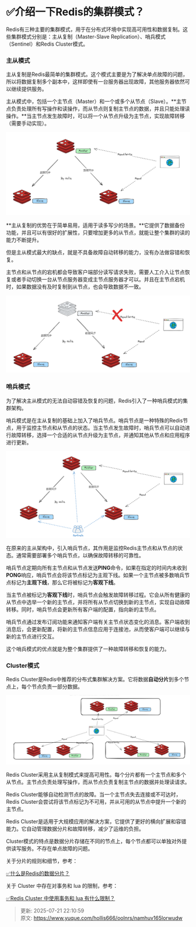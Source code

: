 # ✅介绍一下Redis的集群模式？

Redis有三种主要的集群模式，用于在分布式环境中实现高可用性和数据复制。这些集群模式分别是：主从复制（Master-Slave Replication）、哨兵模式（Sentinel）和Redis Cluster模式。



### 主从模式


主从复制是Redis最简单的集群模式。这个模式主要是为了解决单点故障的问题，所以将数据复制多个副本中，这样即使有一台服务器出现故障，其他服务器依然可以继续提供服务。



主从模式中，包括一个主节点（Master）和一个或多个从节点（Slave）。**主节点负责处理所有写操作和读操作，而从节点则复制主节点的数据，并且只能处理读操作。**当主节点发生故障时，可以将一个从节点升级为主节点，实现故障转移（需要手动实现）。



![1690621505299-413de817-a5c0-4f03-8f15-231cbca0735d.png](./img/QaxneawhEvhDLfx0/1690621505299-413de817-a5c0-4f03-8f15-231cbca0735d-097240.png)



**主从复制的优势在于简单易用，适用于读多写少的场景。**它提供了数据备份功能，并且可以有很好的扩展性，只要增加更多的从节点，就能让整个集群的读的能力不断提升。



但是主从模式最大的缺点，就是不具备故障自动转移的能力，没有办法做容错和恢复。



主节点和从节点的宕机都会导致客户端部分读写请求失败，需要人工介入让节点恢复或者手动切换一台从节点服务器变成主节点服务器才可以。并且在主节点宕机时，如果数据没有及时复制到从节点，也会导致数据不一致。



![1690621950721-a01a1b59-078e-4d9b-b3bb-9ec3286394cf.png](./img/QaxneawhEvhDLfx0/1690621950721-a01a1b59-078e-4d9b-b3bb-9ec3286394cf-908706.png)



### 哨兵模式


为了解决主从模式的无法自动容错及恢复的问题，Redis引入了一种哨兵模式的集群架构。



哨兵模式是在主从复制的基础上加入了哨兵节点。哨兵节点是一种特殊的Redis节点，用于监控主节点和从节点的状态。当主节点发生故障时，哨兵节点可以自动进行故障转移，选择一个合适的从节点升级为主节点，并通知其他从节点和应用程序进行更新。



![1690622159156-988b79ae-c4fe-45ec-a32f-620d0a6cb52b.png](./img/QaxneawhEvhDLfx0/1690622159156-988b79ae-c4fe-45ec-a32f-620d0a6cb52b-992463.png)





在原来的主从架构中，引入哨兵节点，其作用是监控Redis主节点和从节点的状态。通常需要部署多个哨兵节点，以确保故障转移的可靠性。



哨兵节点定期向所有主节点和从节点发送**PING**命令，如果在指定的时间内未收到**PONG**响应，哨兵节点会将该节点标记为主观下线。如果一个主节点被多数哨兵节点标记为**主观下线**，那么它将被标记为**客观下线**。



当主节点被标记为**客观下线**时，哨兵节点会触发故障转移过程。它会从所有健康的从节点中选举一个新的主节点，并将所有从节点切换到新的主节点，实现自动故障转移。同时，哨兵节点会更新所有客户端的配置，指向新的主节点。



哨兵节点通过发布订阅功能来通知客户端有关主节点状态变化的消息。客户端收到消息后，会更新配置，将新的主节点信息应用于连接池，从而使客户端可以继续与新的主节点进行交互。



这个哨兵模式的优点就是为整个集群提供了一种故障转移和恢复的能力。



### Cluster模式


Redis Cluster是Redis中推荐的分布式集群解决方案。它将数据**自动分片**到多个节点上，每个节点负责一部分数据。 



![1700226615584-5537b45b-709f-47af-9a9f-83914a885608.png](./img/QaxneawhEvhDLfx0/1700226615584-5537b45b-709f-47af-9a9f-83914a885608-549181.png)



Redis Cluster采用主从复制模式来提高可用性。每个分片都有一个主节点和多个从节点。主节点负责处理写操作，而从节点负责复制主节点的数据并处理读请求。



Redis Cluster能够自动检测节点的故障。当一个主节点失去连接或不可达时，Redis Cluster会尝试将该节点标记为不可用，并从可用的从节点中提升一个新的主节点。



Redis Cluster是适用于大规模应用的解决方案，它提供了更好的横向扩展和容错能力。它自动管理数据分片和故障转移，减少了运维的负担。



Cluster模式的特点是数据分片存储在不同的节点上，每个节点都可以单独对外提供读写服务。不存在单点故障的问题。



关于分片的规则和细节，参考：



[✅什么是Redis的数据分片？](https://www.yuque.com/hollis666/oolnrs/fm1elfrg5mn9iw65)



关于 Cluster 中存在对事务和 lua 的限制，参考：



[✅Redis Cluster 中使用事务和 lua 有什么限制？](https://www.yuque.com/hollis666/oolnrs/zb66y7he56otikqs)



> 更新: 2025-07-21 22:10:59  
> 原文: <https://www.yuque.com/hollis666/oolnrs/namhuv165lorwudw>
